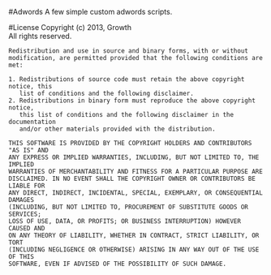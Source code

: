 #Adwords
	A few simple custom adwords scripts.

#License
	Copyright (c) 2013, Growth  
	All rights reserved.
	
	Redistribution and use in source and binary forms, with or without
	modification, are permitted provided that the following conditions are met: 
	
	1. Redistributions of source code must retain the above copyright notice, this
	   list of conditions and the following disclaimer. 
	2. Redistributions in binary form must reproduce the above copyright notice,
	   this list of conditions and the following disclaimer in the documentation
	   and/or other materials provided with the distribution. 
	
	THIS SOFTWARE IS PROVIDED BY THE COPYRIGHT HOLDERS AND CONTRIBUTORS "AS IS" AND
	ANY EXPRESS OR IMPLIED WARRANTIES, INCLUDING, BUT NOT LIMITED TO, THE IMPLIED
	WARRANTIES OF MERCHANTABILITY AND FITNESS FOR A PARTICULAR PURPOSE ARE
	DISCLAIMED. IN NO EVENT SHALL THE COPYRIGHT OWNER OR CONTRIBUTORS BE LIABLE FOR
	ANY DIRECT, INDIRECT, INCIDENTAL, SPECIAL, EXEMPLARY, OR CONSEQUENTIAL DAMAGES
	(INCLUDING, BUT NOT LIMITED TO, PROCUREMENT OF SUBSTITUTE GOODS OR SERVICES;
	LOSS OF USE, DATA, OR PROFITS; OR BUSINESS INTERRUPTION) HOWEVER CAUSED AND
	ON ANY THEORY OF LIABILITY, WHETHER IN CONTRACT, STRICT LIABILITY, OR TORT
	(INCLUDING NEGLIGENCE OR OTHERWISE) ARISING IN ANY WAY OUT OF THE USE OF THIS
	SOFTWARE, EVEN IF ADVISED OF THE POSSIBILITY OF SUCH DAMAGE.
